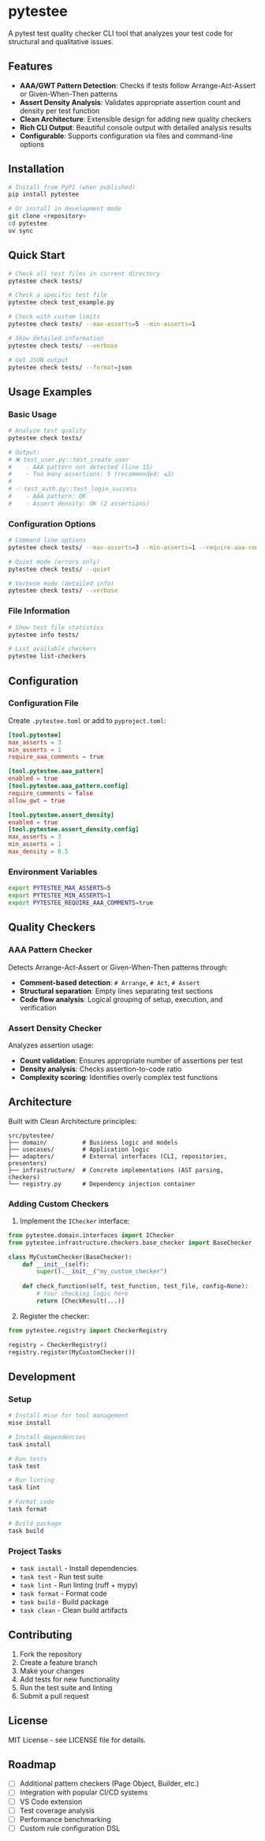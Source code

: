 # pytestee

A pytest test quality checker CLI tool that analyzes your test code for structural and qualitative issues.

## Features

- **AAA/GWT Pattern Detection**: Checks if tests follow Arrange-Act-Assert or Given-When-Then patterns
- **Assert Density Analysis**: Validates appropriate assertion count and density per test function
- **Clean Architecture**: Extensible design for adding new quality checkers
- **Rich CLI Output**: Beautiful console output with detailed analysis results
- **Configurable**: Supports configuration via files and command-line options

## Installation

```bash
# Install from PyPI (when published)
pip install pytestee

# Or install in development mode
git clone <repository>
cd pytestee
uv sync
```

## Quick Start

```bash
# Check all test files in current directory
pytestee check tests/

# Check a specific test file
pytestee check test_example.py

# Check with custom limits
pytestee check tests/ --max-asserts=5 --min-asserts=1

# Show detailed information
pytestee check tests/ --verbose

# Get JSON output
pytestee check tests/ --format=json
```

## Usage Examples

### Basic Usage

```bash
# Analyze test quality
pytestee check tests/

# Output:
# ❌ test_user.py::test_create_user
#    - AAA pattern not detected (line 15)
#    - Too many assertions: 5 (recommended: ≤3)
#
# ✅ test_auth.py::test_login_success
#    - AAA pattern: OK
#    - Assert density: OK (2 assertions)
```

### Configuration Options

```bash
# Command line options
pytestee check tests/ --max-asserts=3 --min-asserts=1 --require-aaa-comments

# Quiet mode (errors only)
pytestee check tests/ --quiet

# Verbose mode (detailed info)
pytestee check tests/ --verbose
```

### File Information

```bash
# Show test file statistics
pytestee info tests/

# List available checkers
pytestee list-checkers
```

## Configuration

### Configuration File

Create `.pytestee.toml` or add to `pyproject.toml`:

```toml
[tool.pytestee]
max_asserts = 3
min_asserts = 1
require_aaa_comments = true

[tool.pytestee.aaa_pattern]
enabled = true
[tool.pytestee.aaa_pattern.config]
require_comments = false
allow_gwt = true

[tool.pytestee.assert_density]
enabled = true
[tool.pytestee.assert_density.config]
max_asserts = 3
min_asserts = 1
max_density = 0.5
```

### Environment Variables

```bash
export PYTESTEE_MAX_ASSERTS=5
export PYTESTEE_MIN_ASSERTS=1
export PYTESTEE_REQUIRE_AAA_COMMENTS=true
```

## Quality Checkers

### AAA Pattern Checker

Detects Arrange-Act-Assert or Given-When-Then patterns through:

- **Comment-based detection**: `# Arrange`, `# Act`, `# Assert`
- **Structural separation**: Empty lines separating test sections
- **Code flow analysis**: Logical grouping of setup, execution, and verification

### Assert Density Checker

Analyzes assertion usage:

- **Count validation**: Ensures appropriate number of assertions per test
- **Density analysis**: Checks assertion-to-code ratio
- **Complexity scoring**: Identifies overly complex test functions

## Architecture

Built with Clean Architecture principles:

```
src/pytestee/
├── domain/          # Business logic and models
├── usecases/        # Application logic
├── adapters/        # External interfaces (CLI, repositories, presenters)
├── infrastructure/  # Concrete implementations (AST parsing, checkers)
└── registry.py      # Dependency injection container
```

### Adding Custom Checkers

1. Implement the `IChecker` interface:

```python
from pytestee.domain.interfaces import IChecker
from pytestee.infrastructure.checkers.base_checker import BaseChecker

class MyCustomChecker(BaseChecker):
    def __init__(self):
        super().__init__("my_custom_checker")
    
    def check_function(self, test_function, test_file, config=None):
        # Your checking logic here
        return [CheckResult(...)]
```

2. Register the checker:

```python
from pytestee.registry import CheckerRegistry

registry = CheckerRegistry()
registry.register(MyCustomChecker())
```

## Development

### Setup

```bash
# Install mise for tool management
mise install

# Install dependencies
task install

# Run tests
task test

# Run linting
task lint

# Format code
task format

# Build package
task build
```

### Project Tasks

- `task install` - Install dependencies
- `task test` - Run test suite
- `task lint` - Run linting (ruff + mypy)
- `task format` - Format code
- `task build` - Build package
- `task clean` - Clean build artifacts

## Contributing

1. Fork the repository
2. Create a feature branch
3. Make your changes
4. Add tests for new functionality
5. Run the test suite and linting
6. Submit a pull request

## License

MIT License - see LICENSE file for details.

## Roadmap

- [ ] Additional pattern checkers (Page Object, Builder, etc.)
- [ ] Integration with popular CI/CD systems
- [ ] VS Code extension
- [ ] Test coverage analysis
- [ ] Performance benchmarking
- [ ] Custom rule configuration DSL